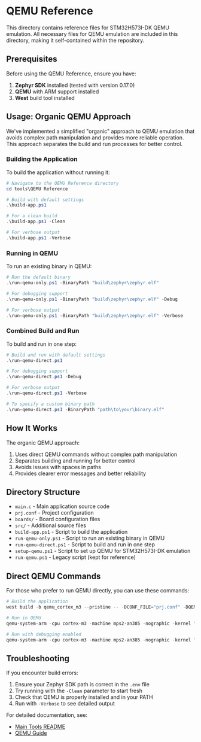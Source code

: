 # QEMU Reference

This directory contains reference files for STM32H573I-DK QEMU emulation. All necessary files for QEMU emulation are included in this directory, making it self-contained within the repository.

## Prerequisites

Before using the QEMU Reference, ensure you have:

1. **Zephyr SDK** installed (tested with version 0.17.0)
2. **QEMU** with ARM support installed
3. **West** build tool installed

## Usage: Organic QEMU Approach

We've implemented a simplified "organic" approach to QEMU emulation that avoids complex path manipulation and provides more reliable operation. This approach separates the build and run processes for better control.

### Building the Application

To build the application without running it:

```powershell
# Navigate to the QEMU Reference directory
cd tools\QEMU Reference

# Build with default settings
.\build-app.ps1

# For a clean build
.\build-app.ps1 -Clean

# For verbose output
.\build-app.ps1 -Verbose
```

### Running in QEMU

To run an existing binary in QEMU:

```powershell
# Run the default binary
.\run-qemu-only.ps1 -BinaryPath "build\zephyr\zephyr.elf"

# For debugging support
.\run-qemu-only.ps1 -BinaryPath "build\zephyr\zephyr.elf" -Debug

# For verbose output
.\run-qemu-only.ps1 -BinaryPath "build\zephyr\zephyr.elf" -Verbose
```

### Combined Build and Run

To build and run in one step:

```powershell
# Build and run with default settings
.\run-qemu-direct.ps1

# For debugging support
.\run-qemu-direct.ps1 -Debug

# For verbose output
.\run-qemu-direct.ps1 -Verbose

# To specify a custom binary path
.\run-qemu-direct.ps1 -BinaryPath "path\to\your\binary.elf"
```

## How It Works

The organic QEMU approach:

1. Uses direct QEMU commands without complex path manipulation
2. Separates building and running for better control
3. Avoids issues with spaces in paths
4. Provides clearer error messages and better reliability

## Directory Structure

- `main.c` - Main application source code
- `prj.conf` - Project configuration
- `boards/` - Board configuration files
- `src/` - Additional source files
- `build-app.ps1` - Script to build the application
- `run-qemu-only.ps1` - Script to run an existing binary in QEMU
- `run-qemu-direct.ps1` - Script to build and run in one step
- `setup-qemu.ps1` - Script to set up QEMU for STM32H573I-DK emulation
- `run-qemu.ps1` - Legacy script (kept for reference)

## Direct QEMU Commands

For those who prefer to run QEMU directly, you can use these commands:

```powershell
# Build the application
west build -b qemu_cortex_m3 --pristine -- -DCONF_FILE="prj.conf" -DQEMU=1

# Run in QEMU
qemu-system-arm -cpu cortex-m3 -machine mps2-an385 -nographic -kernel "build\zephyr\zephyr.elf"

# Run with debugging enabled
qemu-system-arm -cpu cortex-m3 -machine mps2-an385 -nographic -kernel "build\zephyr\zephyr.elf" -s -S
```

## Troubleshooting

If you encounter build errors:

1. Ensure your Zephyr SDK path is correct in the `.env` file
2. Try running with the `-Clean` parameter to start fresh
3. Check that QEMU is properly installed and in your PATH
4. Run with `-Verbose` to see detailed output

For detailed documentation, see:

- [Main Tools README](../README.md)
- [QEMU Guide](../../Documentation/Embedded/QEMU_GUIDE.md)
